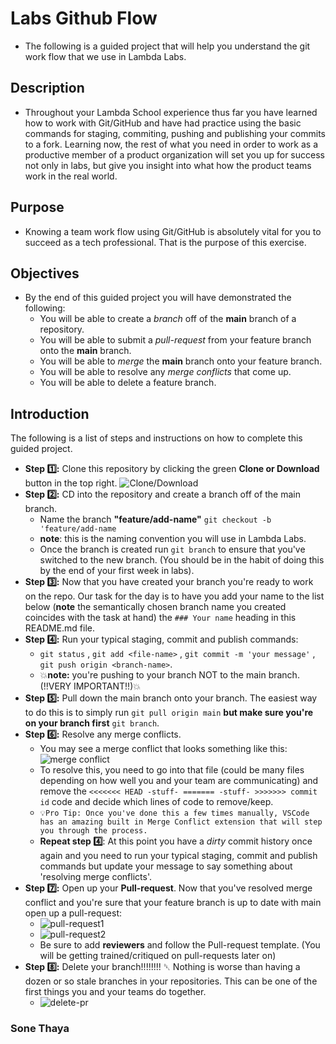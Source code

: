 # Labs Github Flow

-  The following is a guided project that will help you understand the git work
   flow that we use in Lambda Labs.

## Description

-  Throughout your Lambda School experience thus far you have learned how to
   work with Git/GitHub and have had practice using the basic commands for
   staging, commiting, pushing and publishing your commits to a fork. Learning
   now, the rest of what you need in order to work as a productive member of a
   product organization will set you up for success not only in labs, but give
   you insight into what how the product teams work in the real world.

## Purpose

-  Knowing a team work flow using Git/GitHub is absolutely vital for you to
   succeed as a tech professional. That is the purpose of this exercise.

## Objectives

-  By the end of this guided project you will have demonstrated the following:
   -  You will be able to create a _branch_ off of the **main** branch of a
      repository.
   -  You will be able to submit a _pull-request_ from your feature branch onto
      the **main** branch.
   -  You will be able to _merge_ the **main** branch onto your feature branch.
   -  You will be able to resolve any _merge conflicts_ that come up.
   -  You will be able to delete a feature branch.

## Introduction

The following is a list of steps and instructions on how to complete this guided
project.

-  **Step 1️⃣:** Clone this repository by clicking the green **Clone or
   Download** button in the top right.
   ![Clone/Download](https://tk-assets.lambdaschool.com/054e5ad4-75cd-4b98-b929-7bf453bc8263_ScreenShot2020-04-13at7.31.05AM.png)
-  **Step 2️⃣:** CD into the repository and create a branch off of the main
   branch.
   -  Name the branch **"feature/add-name"** `git checkout -b 'feature/add-name`
   -  **note**: this is the naming convention you will use in Lambda Labs.
   -  Once the branch is created run `git branch` to ensure that you've switched
      to the new branch. (You should be in the habit of doing this by the end of
      your first week in labs).
-  **Step 3️⃣:** Now that you have created your branch you're ready to work on
   the repo. Our task for the day is to have you add your name to the list below
   (**note** the semantically chosen branch name you created coincides with the
   task at hand) the `### Your name` heading in this README.md file.
-  **Step 4️⃣:** Run your typical staging, commit and publish commands:
   -  `git status` , `git add <file-name>` , `git commit -m 'your message'` ,
      `git push origin <branch-name>`.
   -  💥**note:** you're pushing to your branch NOT to the main branch. (!!VERY
      IMPORTANT!!)💥
-  **Step 5️⃣:** Pull down the main branch onto your branch. The easiest way to
   do this is to simply run `git pull origin main` **but make sure you're on
   your branch first** `git branch`.
-  **Step 6️⃣:** Resolve any merge conflicts.
   -  You may see a merge conflict that looks something like this:
      ![merge conflict](https://tk-assets.lambdaschool.com/dd45683f-788d-4bd9-832e-ed901151615f_ScreenShot2020-04-13at8.38.36AM.png)
   -  To resolve this, you need to go into that file (could be many files
      depending on how well you and your team are communicating) and remove the
      `<<<<<<< HEAD -stuff- ======= -stuff- >>>>>>> commit id` code and decide
      which lines of code to remove/keep.
   -  `💡Pro Tip: Once you've done this a few times manually, VSCode has an amazing built in Merge Conflict extension that will step you through the process.`
   -  **Repeat step 4️⃣**: At this point you have a _dirty_ commit history once
      again and you need to run your typical staging, commit and publish
      commands but update your message to say something about 'resolving merge
      conflicts'.
-  **Step 7️⃣:** Open up your **Pull-request**. Now that you've resolved merge
   conflict and you're sure that your feature branch is up to date with main
   open up a pull-request:
   -  ![pull-request1](https://tk-assets.lambdaschool.com/f7b3593f-00ab-4de6-a988-6afac8b49b25_ScreenShot2020-04-13at9.19.33AM.png)
   -  ![pull-request2](https://tk-assets.lambdaschool.com/476e30e8-031a-43dd-9a75-bfec86b9b301_ScreenShot2020-04-13at9.19.49AM.png)
   -  Be sure to add **reviewers** and follow the Pull-request template. (You
      will be getting trained/critiqued on pull-requests later on)
-  **Step 8️⃣:** Delete your branch!!!!!!!! ␡ Nothing is worse than having a
   dozen or so stale branches in your repositories. This can be one of the first
   things you and your teams do together.
   -  ![delete-pr](https://tk-assets.lambdaschool.com/b3f929ad-a295-4b70-81c3-3e28890188d5_ScreenShot2020-04-13at9.25.26AM.png)

### Sone Thaya
